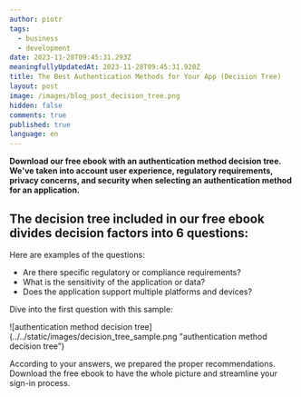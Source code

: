 ```yaml
---
author: piotr
tags:
  - business
  - development
date: 2023-11-28T09:45:31.293Z
meaningfullyUpdatedAt: 2023-11-28T09:45:31.920Z
title: The Best Authentication Methods for Your App (Decision Tree)
layout: post
image: /images/blog_post_decision_tree.png
hidden: false
comments: true
published: true
language: en
---
```

**Download our free ebook with an authentication method decision tree. We've taken into account user experience, regulatory requirements, privacy concerns, and security when selecting an authentication method for an application.**

<EbookDynamic sectionTitle='Download the free ebook with a decision tree' ebookName='Optimise-Sign-In-Experience.pdf' ebookDescription='Answer 6 question to determine the best authentication method for your application.' ebookImage='/images/cover-sign-in-ebook.png' ebookAlt='Sign-In ebook cover' />

## The decision tree included in our free ebook divides decision factors into 6 questions:

Here are examples of the questions:

* Are there specific regulatory or compliance requirements?
* What is the sensitivity of the application or data?
* Does the application support multiple platforms and devices?

Dive into the first question with this sample:

<div className="image">![authentication method decision tree](../../static/images/decision_tree_sample.png "authentication method decision tree")</div>

According to your answers, we prepared the proper recommendations. Download the free ebook to have the whole picture and streamline your sign-in process.
